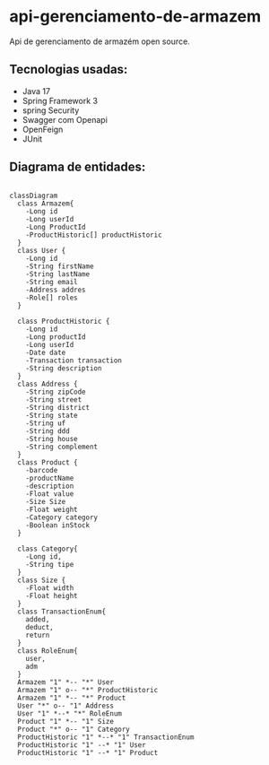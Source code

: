 # api-gerenciamento-de-armazem
Api de gerenciamento de armazém open source.
## Tecnologias usadas:
- Java 17
- Spring Framework 3
- spring Security
- Swagger com Openapi
- OpenFeign
- JUnit

## Diagrama de entidades:
```mermaid

classDiagram
  class Armazem{
    -Long id
    -Long userId
    -Long ProductId
    -ProductHistoric[] productHistoric
  }
  class User {
    -Long id
    -String firstName
    -String lastName
    -String email
    -Address addres
    -Role[] roles
  }

  class ProductHistoric {
    -Long id
    -Long productId
    -Long userId
    -Date date
    -Transaction transaction
    -String description
  }
  class Address {
    -String zipCode
    -String street
    -String district
    -String state
    -String uf
    -String ddd
    -String house
    -String complement
  }
  class Product {
    -barcode
    -productName
    -description
    -Float value
    -Size Size
    -Float weight
    -Category category
    -Boolean inStock
  }

  class Category{
    -Long id,
    -String tipe
  }
  class Size {
    -Float width
    -Float height
  } 
  class TransactionEnum{
    added,
    deduct,
    return
  }
  class RoleEnum{
    user,
    adm
  }
  Armazem "1" *-- "*" User
  Armazem "1" o-- "*" ProductHistoric
  Armazem "1" *-- "*" Product
  User "*" o-- "1" Address
  User "1" *--* "*" RoleEnum
  Product "1" *-- "1" Size
  Product "*" o-- "1" Category
  ProductHistoric "1" *--* "1" TransactionEnum
  ProductHistoric "1" --* "1" User
  ProductHistoric "1" --* "1" Product

